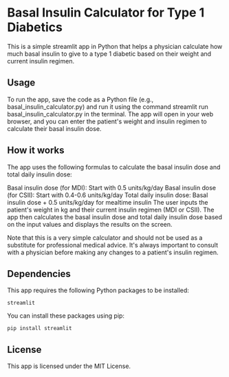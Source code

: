 # Basal Insulin Calculator for Type 1 Diabetics

This is a simple streamlit app in Python that helps a physician calculate how much basal insulin to give to a type 1 diabetic based on their weight and current insulin regimen.

## Usage
To run the app, save the code as a Python file (e.g., basal_insulin_calculator.py) and run it using the command streamlit run basal_insulin_calculator.py in the terminal. The app will open in your web browser, and you can enter the patient's weight and insulin regimen to calculate their basal insulin dose.

## How it works
The app uses the following formulas to calculate the basal insulin dose and total daily insulin dose:

Basal insulin dose (for MDI): Start with 0.5 units/kg/day
Basal insulin dose (for CSII): Start with 0.4-0.6 units/kg/day
Total daily insulin dose: Basal insulin dose + 0.5 units/kg/day for mealtime insulin
The user inputs the patient's weight in kg and their current insulin regimen (MDI or CSII). The app then calculates the basal insulin dose and total daily insulin dose based on the input values and displays the results on the screen.

Note that this is a very simple calculator and should not be used as a substitute for professional medical advice. It's always important to consult with a physician before making any changes to a patient's insulin regimen.

## Dependencies
This app requires the following Python packages to be installed:

```streamlit```

You can install these packages using pip:
```
pip install streamlit
```

## License
This app is licensed under the MIT License.
